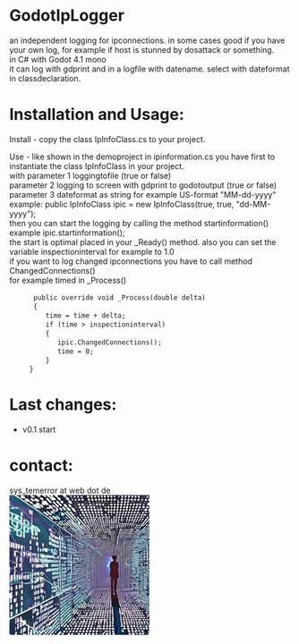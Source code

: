 # GodotIpLogger       

an independent logging for ipconnections. in some cases good if you have your own log, for example if host is stunned by dosattack or something.    
in C# with Godot 4.1 mono    
it can log with gdprint and in a logfile with datename. select with dateformat in classdeclaration.    


# Installation and Usage:    
Install - copy the class IpInfoClass.cs to your project.    

Use - like shown in the demoproject in ipinformation.cs you have first to instantiate the class IpInfoClass in your project.    
      with parameter 1 loggingtofile (true or false)     
           parameter 2 logging to screen with gdprint to godotoutput (true or false)     
           parameter 3 dateformat as string for example US-format "MM-dd-yyyy"    
example:  public IpInfoClass ipic = new IpInfoClass(true, true, "dd-MM-yyyy");    
      then you can start the logging by calling the method startinformation() example ipic.startinformation();    
      the start is optimal placed in your _Ready() method. also you can set the variable inspectioninterval for example to 1.0     
      if you want to log changed ipconnections you have to call method ChangedConnections()    
      for example timed in _Process()    
```
      public override void _Process(double delta)    
      {    
         time = time + delta;    
         if (time > inspectioninterval)    
         {    
            ipic.ChangedConnections();    
            time = 0;    
         }    
     }    
```



# Last changes:    
- v0.1 start

# contact:
sys_temerror at web dot de    
![Pic1](systemerror.JPG)
